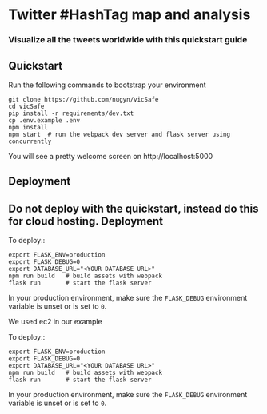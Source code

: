 # Twitter #HashTag map and analysis

### Visualize all the tweets worldwide with this quickstart guide

Quickstart
----------

Run the following commands to bootstrap your environment

    git clone https://github.com/nugyn/vicSafe
    cd vicSafe
    pip install -r requirements/dev.txt
    cp .env.example .env
    npm install
    npm start  # run the webpack dev server and flask server using concurrently
    
You will see a pretty welcome screen on http://localhost:5000

Deployment
----------

Do not deploy with the quickstart, instead do this for cloud hosting.
Deployment
----------

To deploy::

    export FLASK_ENV=production
    export FLASK_DEBUG=0
    export DATABASE_URL="<YOUR DATABASE URL>"
    npm run build   # build assets with webpack
    flask run       # start the flask server

In your production environment, make sure the ``FLASK_DEBUG`` environment
variable is unset or is set to ``0``.


We used ec2 in our example

To deploy::

    export FLASK_ENV=production
    export FLASK_DEBUG=0
    export DATABASE_URL="<YOUR DATABASE URL>"
    npm run build   # build assets with webpack
    flask run       # start the flask server

In your production environment, make sure the ``FLASK_DEBUG`` environment
variable is unset or is set to ``0``.



